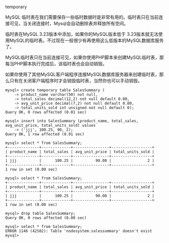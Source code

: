 
temporary

MySQL 临时表在我们需要保存一些临时数据时是非常有用的。临时表只在当前连接可见，当关闭连接时，Mysql会自动删除表并释放所有空间。

临时表在MySQL 3.23版本中添加，如果你的MySQL版本低于 3.23版本就无法使用MySQL的临时表。不过现在一般很少有再使用这么低版本的MySQL数据库服务了。

MySQL临时表只在当前连接可见，如果你使用PHP脚本来创建MySQL临时表，那每当PHP脚本执行完成后，该临时表也会自动销毁。

如果你使用了其他MySQL客户端程序连接MySQL数据库服务器来创建临时表，那么只有在关闭客户端程序时才会销毁临时表，当然你也可以手动销毁。

	mysql> create temporary table SalesSummary (
		-> product_name varchar(50) not null,
		-> total_sales decimal(12,2) not null default 0.00,
		-> avg_unit_price decimal(7,2) not null default 0.00,
		-> total_units_sold int unsigned not null default 0);
	Query OK, 0 rows affected (0.01 sec)

	mysql> insert into SalesSummary (product_name, total_sales, avg_unit_price, total_units_sold) values
		-> ('jjj', 100.25, 90, 2);
	Query OK, 1 row affected (0.01 sec)

	mysql> select * from SalesSummary;
	+--------------+-------------+----------------+------------------+
	| product_name | total_sales | avg_unit_price | total_units_sold |
	+--------------+-------------+----------------+------------------+
	| jjj          |      100.25 |          90.00 |                2 |
	+--------------+-------------+----------------+------------------+
	1 row in set (0.00 sec)

	mysql> select * from SalesSummary;
	+--------------+-------------+----------------+------------------+
	| product_name | total_sales | avg_unit_price | total_units_sold |
	+--------------+-------------+----------------+------------------+
	| jjj          |      100.25 |          90.00 |                2 |
	+--------------+-------------+----------------+------------------+
	1 row in set (0.00 sec)

	mysql> drop table SalesSummary;
	Query OK, 0 rows affected (0.00 sec)

	mysql> select * from SalesSummary;
	ERROR 1146 (42S02): Table 'nodesystem.salessummary' doesn't exist
	mysql> 


